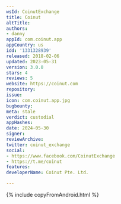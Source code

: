 ```yaml
---
wsId: CoinutExchange
title: Coinut
altTitle: 
authors:
- danny
appId: com.coinut.app
appCountry: us
idd: '1331328939'
released: 2018-02-06
updated: 2023-05-31
version: 3.0.0
stars: 4
reviews: 5
website: https://coinut.com
repository: 
issue: 
icon: com.coinut.app.jpg
bugbounty: 
meta: stale
verdict: custodial
appHashes: 
date: 2024-05-30
signer: 
reviewArchive: 
twitter: coinut_exchange
social:
- https://www.facebook.com/CoinutExchange
- https://t.me/coinut
features: 
developerName: Coinut Pte. Ltd.

---
```


{% include copyFromAndroid.html %}